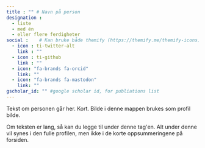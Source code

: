 ```yaml
---
title : "" # Navn på person
designation : 
  - liste
  - med én
  - eller flere ferdigheter
social :    # Kan bruke både themify (https://themify.me/themify-icons) iconer og fontawesome (https://fontawesome.com/icons)
  - icon : ti-twitter-alt
    link : ""
  - icon : ti-github 
    link : ""
  - icon: "fa-brands fa-orcid"
    link: ""
  - icon: "fa-brands fa-mastodon"
    link: ""
gscholar_id: "" #google scholar id, for publiations list
---
```


Tekst om personen går her. Kort.
Bilde i denne mappen brukes som profil bilde.

<!-- more -->
Om teksten er lang, så kan du legge til under denne tag'en.
Alt under denne vil synes i den fulle profilen, men ikke i de korte oppsummeringene på forsiden.
